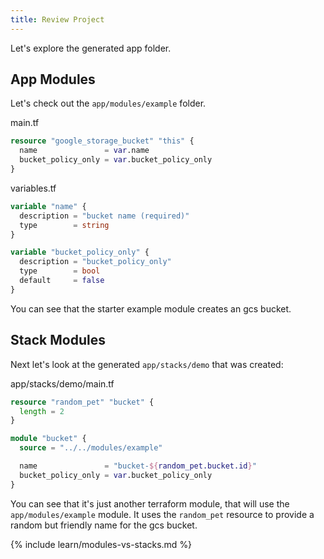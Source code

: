 ```yaml
---
title: Review Project
---
```


Let's explore the generated app folder.

## App Modules

Let's check out the `app/modules/example` folder.

main.tf

```terraform
resource "google_storage_bucket" "this" {
  name               = var.name
  bucket_policy_only = var.bucket_policy_only
}
```

variables.tf

```terraform
variable "name" {
  description = "bucket name (required)"
  type        = string
}

variable "bucket_policy_only" {
  description = "bucket_policy_only"
  type        = bool
  default     = false
}
```

You can see that the starter example module creates an gcs bucket.

## Stack Modules

Next let's look at the generated `app/stacks/demo` that was created:

app/stacks/demo/main.tf

```terraform
resource "random_pet" "bucket" {
  length = 2
}

module "bucket" {
  source = "../../modules/example"

  name               = "bucket-${random_pet.bucket.id}"
  bucket_policy_only = var.bucket_policy_only
}
```

You can see that it's just another terraform module, that will use the `app/modules/example` module. It uses the `random_pet` resource to provide a random but friendly name for the gcs bucket.

{% include learn/modules-vs-stacks.md %}